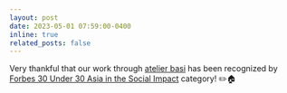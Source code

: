 ```yaml
---
layout: post
date: 2023-05-01 07:59:00-0400
inline: true
related_posts: false
---
```


Very thankful that our work through [atelier basi](https://atelierbasi.com/) has been recognized by [Forbes 30 Under 30 Asia in the Social Impact](https://www.forbes.com/profile/skylar-li/) category! :pencil2::house: